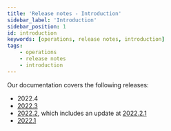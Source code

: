 ```yaml
---
title: 'Release notes - Introduction'
sidebar_label: 'Introduction'
sidebar_position: 1
id: introduction
keywords: [operations, release notes, introduction]
tags:
    - operations
    - release notes
    - introduction
---
```


Our documentation covers the following releases:

- 2022.4
- [2022.3](/operations/release-notes/version-2022-3/)
- [2022.2](/operations/release-notes/version-2022-2/), which includes an update at [2022.2.1](/operations/release-notes/version-2022-2/#release-202221)
- [2022.1](/operations/release-notes/version-2022-1/)


